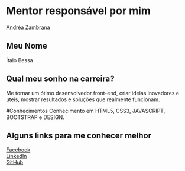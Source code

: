 # Mentor responsável por mim

[Andréa Zambrana](https://github.com/akfzambrana)

## Meu Nome

Ítalo Bessa

## Qual meu sonho na carreira?

Me tornar um ótimo desenvolvedor front-end, criar ideias inovadores e uteis, mostrar resultados e soluções que realmente funcionam.

#Conhecimentos
Conhecimento em HTML5, CSS3, JAVASCRIPT, BOOTSTRAP e DESIGN.

## Alguns links para me conhecer melhor

[Facebook](https://www.facebook.com/brenda.rayane.564)<br/>
[LinkedIn](https://br.linkedin.com/in/ítalo-bessa-1a291111a)<br/>
[GitHub](https://github.com/ytalobessa)<br/>
```